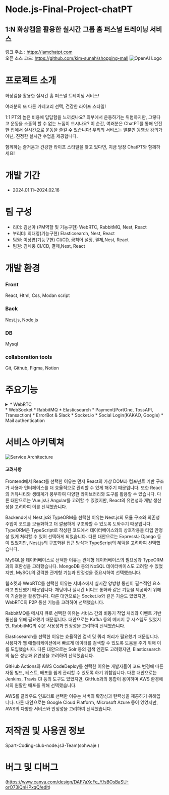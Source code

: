# Node.js-Final-Project-chatPT

## 1:N 화상캠을 활용한 실시간 그룹 홈 퍼스널 트레이닝 서비스 
링크 주소 : https://iamchatpt.com    
오픈 소스 코드: https://github.com/kim-sunah/shopping-mall
![OpenAI Logo](https://www.notion.so/image/https%3A%2F%2Fprod-files-secure.s3.us-west-2.amazonaws.com%2F83c75a39-3aba-4ba4-a792-7aefe4b07895%2Fd7014c93-cbe2-410a-87e5-40d22c9d6878%2FUntitled.png?table=block&id=45176b5d-cc84-465d-9c5b-75fca1767be9&spaceId=83c75a39-3aba-4ba4-a792-7aefe4b07895&width=2000&userId=902e594e-967e-4d2b-8c83-1018c92d752f&cache=v2)

# 프로젝트 소개 

화상캠을 활용한 실시간 홈 퍼스널 트레이닝 서비스!

여러분의 또 다른 카테고리 선택, 건강한 라이프 스타일!

1:1 PT의 높은 비용에 답답함을 느끼셨나요? 외부에서 운동하기는 위험하지만, 그렇다고 운동을 소홀히 할 수 없는 느낌이 드시나요? 이 순간, 여러분은 ChatPT를 통해 안전한 집에서 실시간으로 운동을 즐길 수 있습니다! 우리의 서비스는 말뿐인 동영상 강의가 아닌, 진정한 실시간 수업을 제공합니다.

함께하는 즐거움과 건강한 라이프 스타일을 찾고 있다면, 지금 당장 ChatPT와 함께하세요!

# 개발 기간 

* 2024.01.11~2024.02.16

# 팀 구성

* 리더: 김선아 (PM역할 및 기능구현)
WebRTC, RabbitMQ, Nest, React
* 부리더: 최태영(기능구현)
Elasticsearch, Nest, React 
* 팀원: 이상엽(기능구현)
CI/CD, 금칙어 설정, 결제,Nest, React
* 팀원: 김세웅
CI/CD, 결제,Nest, React

# 개발 환경 

### Front
React, Html, Css, Modan script
### Back
Nest.js, Node.js
### DB
Mysql
### collaboration tools
Git, Github, Figma, Notion

# 주요기능


<details>
 <summary>* WebRTC</summary>
</details>
* WebSocket
* RabbitMQ
* Elasticsearch
* Payment(PortOne, TossAPI, Transaction)
* ErrorBot & Slack
* Socket.io
* Social Login(KAKAO, Google)
* Mail authentication

# 서비스 아키텍쳐

![Service Architecture](https://chatpt-githubaction-s3-bucket.s3.ap-northeast-2.amazonaws.com/aaa.png) 


#### 고려사항
Frontend에서 React를 선택한 이유는 먼저 React의 가상 DOM과 컴포넌트 기반 구조가 사용자 인터페이스를 더 효율적으로 관리할 수 있게 해주기 때문입니다. 또한 React의 커뮤니티와 생태계가 풍부하여 다양한 라이브러리와 도구를 활용할 수 있습니다. 다른 대안으로는 Vue.js나 Angular를 고려할 수 있었지만, React의 유연성과 개발 생산성을 고려하여 이를 선택했습니다.

Backend에서 Nest.js와 TypeORM을 선택한 이유는 Nest.js의 모듈 구조와 의존성 주입이 코드를 모듈화하고 더 깔끔하게 구조화할 수 있도록 도와주기 때문입니다. TypeORM은 TypeScript로 작성된 코드에서 데이터베이스와의 상호작용을 타입 안정성 있게 처리할 수 있어 선택하게 되었습니다. 다른 대안으로는 Express나 Django 등이 있었지만, Nest.js의 구조화된 접근 방식과 TypeScript의 혜택을 고려하여 선택했습니다.

MySQL을 데이터베이스로 선택한 이유는 관계형 데이터베이스의 필요성과 TypeORM과의 호환성을 고려했습니다. MongoDB 등의 NoSQL 데이터베이스도 고려할 수 있었지만, MySQL의 강력한 관계형 기능과 안정성을 중요시하여 선택했습니다.

웹소켓과 WebRTC를 선택한 이유는 서비스에서 실시간 양방향 통신이 필수적인 요소라고 판단했기 때문입니다. 채팅이나 실시간 비디오 통화와 같은 기능을 제공하기 위해 이 기술들을 활용합니다. 다른 대안으로는 Socket.io와 같은 기술도 있었지만, WebRTC의 P2P 통신 기능을 고려하여 선택했습니다.

RabbitMQ를 메시지 큐로 선택한 이유는 서비스 간의 비동기 작업 처리와 이벤트 기반 통신을 위해 필요했기 때문입니다. 대안으로는 Kafka 등의 메시지 큐 시스템도 있었지만, RabbitMQ의 쉬운 사용성과 안정성을 고려하여 선택했습니다.

Elasticsearch를 선택한 이유는 효율적인 검색 및 쿼리 처리가 필요했기 때문입니다. 사용자가 웹 애플리케이션에서 빠르게 데이터를 검색할 수 있도록 도움을 주기 위해 이를 도입했습니다. 다른 대안으로는 Solr 등의 검색 엔진도 고려했지만, Elasticsearch의 높은 성능과 유연성을 고려하여 선택했습니다.

GitHub Actions와 AWS CodeDeploy를 선택한 이유는 개발자들이 코드 변경에 따른 자동 빌드, 테스트, 배포를 쉽게 관리할 수 있도록 하기 위함입니다. 다른 대안으로는 Jenkins, Travis CI 등의 도구도 있었지만, GitHub과의 통합이 용이하며 AWS 환경에서의 원활한 배포를 위해 선택했습니다.

AWS를 클라우드 인프라로 선택한 이유는 서버의 확장성과 탄력성을 제공하기 위해입니다. 다른 대안으로는 Google Cloud Platform, Microsoft Azure 등이 있었지만, AWS의 다양한 서비스와 안정성을 고려하여 선택했습니다.


# 저작권 및 사용권 정보
Spart-Coding-club-node.js3-Team(sohwaje )

# 버그 및 디버그
(https://www.canva.com/design/DAF7aXcFe_Y/sBOsBaSU-orO73iQnHPxqQ/edit)
